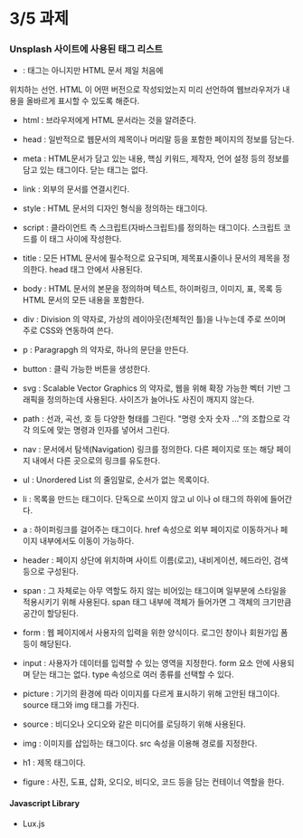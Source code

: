 # 3/5 과제


### Unsplash 사이트에 사용된 태그 리스트

- <!doctype> : 태그는 아니지만 HTML 문서 제일 처음에
위치하는 선언. HTML 이 어떤 버전으로 작성되었는지 미리 선언하여
웹브라우저가 내용을 올바르게 표시할 수 있도록 해준다.

- html : 브라우저에게 HTML 문서라는 것을 알려준다.

- head : 일반적으로 웹문서의 제목이나 머리말 등을 포함한 페이지의 정보를 담는다.

- meta : HTML문서가 담고 있는 내용, 핵심 키워드, 제작자, 언어 설정 등의 정보를 담고 있는 태그이다. 닫는 태그는 없다.

- link : 외부의 문서를 연결시킨다.

- style : HTML 문서의 디자인 형식을 정의하는 태그이다.

- script : 클라이언트 측 스크립트(자바스크립트)를 정의하는 태그이다. 스크립트 코드를 이 태그 사이에 작성한다.

- title : 모든 HTML 문서에 필수적으로 요구되며, 제목표시줄이나 문서의 제목을 정의한다. head 태그 안에서 사용된다.

- body : HTML 문서의 본문을 정의하며 텍스트, 하이퍼링크, 이미지, 표, 목록 등 HTML 문서의 모든 내용을 포함한다.

- div : Division 의 약자로, 가상의 레이아웃(전체적인 틀)을 나누는데 주로 쓰이며 주로 CSS와 연동하여 쓴다.

- p : Paragrapgh 의 약자로, 하나의 문단을 만든다. 

- button : 클릭 가능한 버튼을 생성한다. 

- svg : Scalable Vector Graphics 의 약자로, 웹을 위해 확장 가능한 벡터 기반 그래픽을 정의하는데 사용된다. 사이즈가 늘어나도 사진이 깨지지 않는다.

- path : 선과, 곡선, 호 등 다양한 형태를 그린다. "명령 숫자 숫자 ..."의 조합으로 각각 의도에 맞는 명령과 인자를 넣어서 그린다.

- nav : 문서에서 탐색(Navigation) 링크를 정의한다. 다른 페이지로 또는 해당 페이지 내에서 다른 곳으로의 링크를 유도한다.

- ul : Unordered List 의 줄임말로, 순서가 없는 목록이다. 

- li : 목록을 만드는 태그이다. 단독으로 쓰이지 않고 ul 이나 ol 태그의 하위에 들어간다.

- a : 하이퍼링크를 걸어주는 태그이다. href 속성으로 외부 페이지로 이동하거나 페이지 내부에서도 이동이 가능하다. 

- header : 페이지 상단에 위치하며 사이트 이름(로고), 내비게이션, 헤드라인, 검색 등으로 구성된다.

- span : 그 자체로는 아무 역할도 하지 않는 비어있는 태그이며 일부분에 스타일을 적용시키기 위해 사용된다. span 태그 내부에 객체가 들어가면 그 객체의 크기만큼 공간이 할당된다.

- form : 웹 페이지에서 사용자의 입력을 위한 양식이다. 로그인 창이나 회원가입 폼 등이 해당된다. 

- input : 사용자가 데이터를 입력할 수 있는 영역을 지정한다. form 요소 안에 사용되며 닫는 태그는 없다. type 속성으로 여러 종류를 선택할 수 있다. 

- picture : 기기의 환경에 따라 이미지를 다르게 표시하기 위해 고안된 태그이다. source 태그와 img 태그를 가진다.

- source : 비디오나 오디오와 같은 미디어를 로딩하기 위해 사용된다.

- img : 이미지를 삽입하는 태그이다. src 속성을 이용해 경로를 지정한다.

- h1 : 제목 태그이다.

- figure : 사진, 도표, 삽화, 오디오, 비디오, 코드 등을 담는 컨테이너 역할을 한다. 


#### Javascript Library
- Lux.js

















